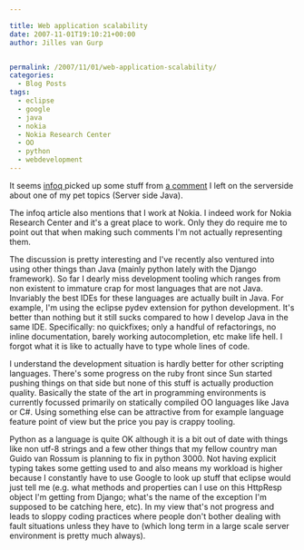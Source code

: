 ```yaml
---

title: Web application scalability
date: 2007-11-01T19:10:21+00:00
author: Jilles van Gurp


permalink: /2007/11/01/web-application-scalability/
categories:
  - Blog Posts
tags:
  - eclipse
  - google
  - java
  - nokia
  - Nokia Research Center
  - OO
  - python
  - webdevelopment
---
```

It seems [infoq ](http://www.infoq.com/news/2007/10/big-java)picked up some stuff from [a comment](http://www.theserverside.com/news/thread.tss?thread_id=47135#240685) I left on the serverside about one of my pet topics (Server side Java). 

The infoq article also mentions that I work at Nokia. I indeed work for Nokia Research Center and it's a great place to work. Only they do require me to point out that when making such comments I'm not actually representing them. 

The discussion is pretty interesting and I've recently also ventured into using other things than Java (mainly python lately with the Django framework). So far I dearly miss development tooling which ranges from non existent to immature crap for most languages that are not Java. Invariably the best IDEs  for these languages are actually built in Java. For example, I'm using the eclipse pydev extension for python development. It's better than nothing but it still sucks compared to how I develop Java in the same IDE. Specifically: no quickfixes; only a handful of refactorings, no inline documentation, barely working autocompletion, etc make life hell. I forgot what it is like to actually have to type whole lines of code. 

I understand the development situation is hardly better for other scripting languages. There's some progress on the ruby front since Sun started pushing things on that side but none of this stuff is actually production quality. Basically the state of the art in programming environments is currently focussed primarily on statically compiled OO languages like Java or C#. Using something else can be attractive from for example language feature point of view but the price you pay is crappy tooling.

Python as a language is quite OK although it is a bit out of date with things like non utf-8 strings and a few other things that my fellow country man Guido van Rossum is planning to fix in python 3000. Not having explicit typing takes some getting used to and also means my workload is higher because I constantly have to use Google to look up stuff that eclipse would just tell me (e.g. what methods and properties can I use on this HttpResp object I'm getting from Django; what's the name of the exception I'm supposed to be catching here, etc). In my view that's not progress and leads to sloppy coding practices where people don't bother dealing with fault situations unless they have to (which long term in a large scale server environment is pretty much always).